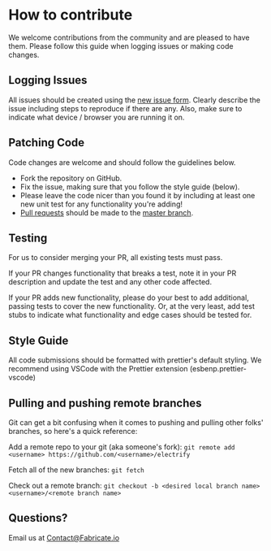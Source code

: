 # How to contribute

We welcome contributions from the community and are pleased to have them. Please follow this guide when logging issues or making code changes.

## Logging Issues

All issues should be created using the [new issue form](https://github.com/toddmedema/electrify/issues/new). Clearly describe the issue including steps to reproduce if there are any. Also, make sure to indicate what device / browser you are running it on.

## Patching Code

Code changes are welcome and should follow the guidelines below.

- Fork the repository on GitHub.
- Fix the issue, making sure that you follow the style guide (below).
- Please leave the code nicer than you found it by including at least one new unit test for any functionality you're adding!
- [Pull requests](http://help.github.com/send-pull-requests/) should be made to the [master branch](https://github.com/toddmedema/electrify/tree/master).

## Testing

For us to consider merging your PR, all existing tests must pass.

If your PR changes functionality that breaks a test, note it in your PR description and update the test and any other code affected.

If your PR adds new functionality, please do your best to add additional, passing tests to cover the new functionality. Or, at the very least, add test stubs to indicate what functionality and edge cases should be tested for.

## Style Guide

All code submissions should be formatted with prettier's default styling. We recommend using VSCode with the Prettier extension (esbenp.prettier-vscode)

## Pulling and pushing remote branches

Git can get a bit confusing when it comes to pushing and pulling other folks' branches, so here's a quick reference:

Add a remote repo to your git (aka someone's fork): `git remote add <username> https://github.com/<username>/electrify`

Fetch all of the new branches: `git fetch`

Check out a remote branch: `git checkout -b <desired local branch name> <username>/<remote branch name>`

## Questions?

Email us at Contact@Fabricate.io
